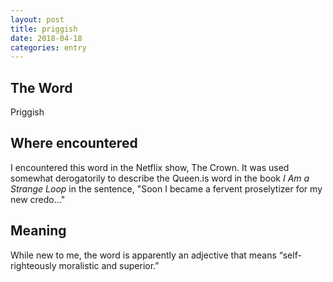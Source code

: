 ```yaml
---
layout: post
title: priggish
date: 2018-04-18
categories: entry
---
```

## The Word
Priggish

## Where encountered
I encountered this word in the Netflix show, The Crown. It was used somewhat derogatorily to describe the Queen.is word in the book *I Am a Strange Loop* in the sentence, "Soon I became a fervent proselytizer for my new credo..."

## Meaning

While new to me, the word is apparently an adjective that means “self-righteously moralistic and superior.”
